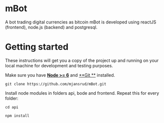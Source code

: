 # mBot
A bot trading digital currencies as bitcoin 
mBot is developed using reactJS (frontend), node.js (backend) and postgresql.

# Getting started
These instructions will get you a copy of the project up and running on your local machine for development and testing purposes.

Make sure you have [**Node >= 6**](https://nodejs.org/en/download/) and [**Git **](https://git-scm.com/downloads) installed. 

```
git clone https://github.com/mjansrud/mBot.git 
```

Install node modules in folders api, bode and frontend. Repeat this for every folder:
```
cd api
```

```
npm install
```
